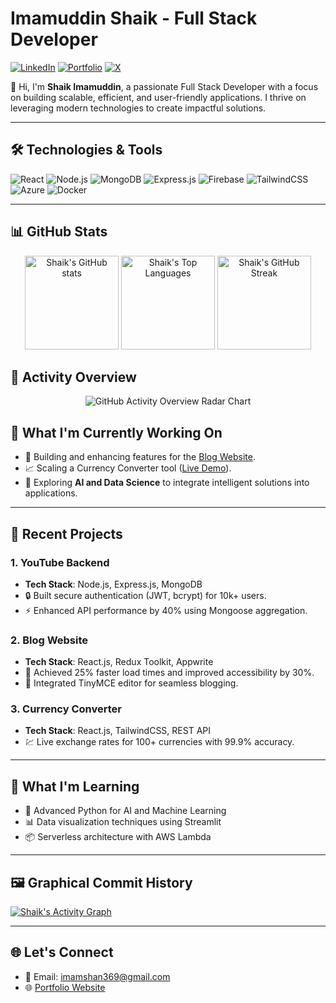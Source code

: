 # Imamuddin Shaik - Full Stack Developer

[![LinkedIn](https://img.shields.io/badge/LinkedIn-blue?style=flat-square&logo=linkedin)](https://www.linkedin.com/in/shaik-imam/)
[![Portfolio](https://img.shields.io/badge/Portfolio-003E6B?style=flat-square&logo=vercel)](https://imamuddin-shaik.vercel.app/)
[![X](https://img.shields.io/badge/X-000000?style=flat-square&logo=x&logoColor=white)](https://x.com/Imam_Shaik_)

👋 Hi, I'm **Shaik Imamuddin**, a passionate Full Stack Developer with a focus on building scalable, efficient, and user-friendly applications. I thrive on leveraging modern technologies to create impactful solutions.

---

## 🛠️ **Technologies & Tools**
![React](https://img.shields.io/badge/React-61DAFB?style=for-the-badge&logo=react&logoColor=white)
![Node.js](https://img.shields.io/badge/Node.js-339933?style=for-the-badge&logo=node.js&logoColor=white)
![MongoDB](https://img.shields.io/badge/MongoDB-47A248?style=for-the-badge&logo=mongodb&logoColor=white)
![Express.js](https://img.shields.io/badge/Express.js-000000?style=for-the-badge&logo=express&logoColor=white)
![Firebase](https://img.shields.io/badge/Firebase-FFCA28?style=for-the-badge&logo=firebase&logoColor=white)
![TailwindCSS](https://img.shields.io/badge/TailwindCSS-38B2AC?style=for-the-badge&logo=tailwind-css&logoColor=white)
![Azure](https://img.shields.io/badge/Azure-0078D4?style=for-the-badge&logo=microsoft-azure&logoColor=white)
![Docker](https://img.shields.io/badge/Docker-2496ED?style=for-the-badge&logo=docker&logoColor=white)

---

## 📊 **GitHub Stats**

<div align="center">
  <img height="150" src="https://github-readme-stats.vercel.app/api?username=Shaik-36&show_icons=true&theme=radical" alt="Shaik's GitHub stats" />
  <img height="150" src="https://github-readme-stats.vercel.app/api/top-langs/?username=Shaik-36&layout=compact&theme=react&langs_count=6" alt="Shaik's Top Languages" />
  <img height="150" src="https://github-readme-streak-stats.herokuapp.com?user=Shaik-36&theme=radical" alt="Shaik's GitHub Streak" />
</div>


## 🌟 **Activity Overview**

<div align="center">
  <img src="https://github-contributor-stats.vercel.app/api?username=Shaik-36&chart=radar&metrics=commits,pull-requests,issues,code-reviews&theme=react-dark" alt="GitHub Activity Overview Radar Chart" />
</div>



## 🚀 **What I'm Currently Working On**
- 🔨 Building and enhancing features for the [Blog Website](https://blog-appwrite-five.vercel.app/).
- 📈 Scaling a Currency Converter tool ([Live Demo](https://currency-converter-flame-sigma.vercel.app/)).
- 🤖 Exploring **AI and Data Science** to integrate intelligent solutions into applications.

---

## 🎯 **Recent Projects**
### 1. **YouTube Backend**
- **Tech Stack**: Node.js, Express.js, MongoDB
- 🔒 Built secure authentication (JWT, bcrypt) for 10k+ users.
- ⚡ Enhanced API performance by 40% using Mongoose aggregation.

### 2. **Blog Website**
- **Tech Stack**: React.js, Redux Toolkit, Appwrite
- 🌟 Achieved 25% faster load times and improved accessibility by 30%.
- 📝 Integrated TinyMCE editor for seamless blogging.

### 3. **Currency Converter**
- **Tech Stack**: React.js, TailwindCSS, REST API
- 💹 Live exchange rates for 100+ currencies with 99.9% accuracy.

---

## 🌱 **What I'm Learning**
- 🧠 Advanced Python for AI and Machine Learning
- 📊 Data visualization techniques using Streamlit
- 📦 Serverless architecture with AWS Lambda

---

## 🖼️ **Graphical Commit History**
[![Shaik's Activity Graph](https://github-readme-activity-graph.vercel.app/graph?username=Shaik-36&theme=react-dark)](https://github.com/Shaik-36)

---

## 🌐 **Let's Connect**
- 📧 Email: imamshan369@gmail.com
- 🌐 [Portfolio Website](https://imamuddin-shaik.vercel.app/)
